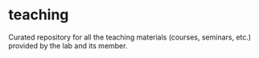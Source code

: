 # teaching
Curated repository for all the teaching materials (courses, seminars, etc.) provided by the lab and its member.
